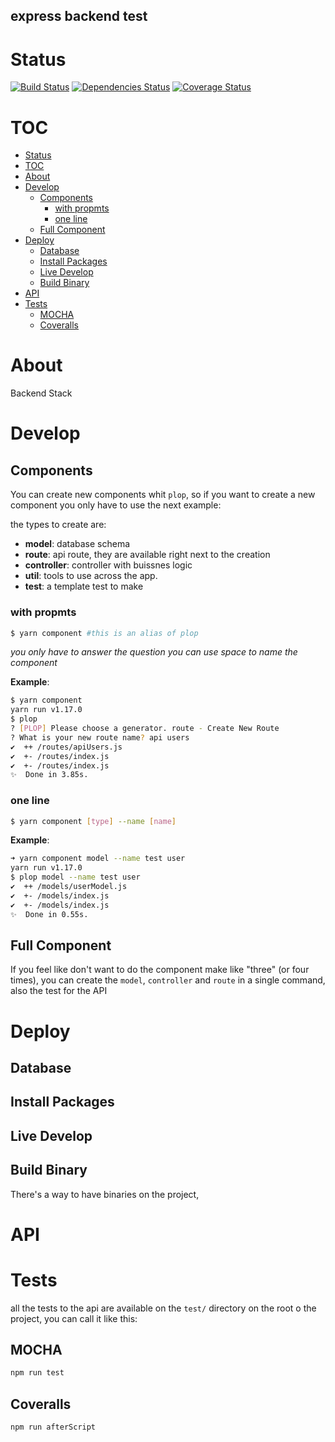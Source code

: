express backend test
-----


# Status

[![Build Status](https://travis-ci.com/TheYakuza/express-backend.svg?branch=develop)](https://travis-ci.com/TheYakuza/express-backend)
[![Dependencies Status](https://david-dm.org/TheYakuza/express-backend.svg)](https://david-dm.org/TheYakuza/express-backend)
[![Coverage Status](https://coveralls.io/repos/github/TheYakuza/express-backend/badge.svg?branch=develop)](https://coveralls.io/github/TheYakuza/express-backend?branch=develop)

# TOC
<!-- TOC depthFrom:1 depthTo:6 withLinks:1 updateOnSave:1 orderedList:0 -->

- [Status](#status)
- [TOC](#toc)
- [About](#about)
- [Develop](#develop)
	- [Components](#components)
		- [with propmts](#with-propmts)
		- [one line](#one-line)
	- [Full Component](#full-component)
- [Deploy](#deploy)
	- [Database](#database)
	- [Install Packages](#install-packages)
	- [Live Develop](#live-develop)
	- [Build Binary](#build-binary)
- [API](#api)
- [Tests](#tests)
	- [MOCHA](#mocha)
	- [Coveralls](#coveralls)

<!-- /TOC -->

# About
Backend Stack

# Develop

## Components
You  can create new components whit `plop`, so if you want to create a new component you only have to use the next example:

the types to create are:
- **model**: database schema
- **route**: api route, they are available right next to the creation
- **controller**: controller with buissnes logic
- **util**: tools to use across the app.
- **test**: a template test to make

### with propmts

```bash
$ yarn component #this is an alias of plop

```
*you only have to answer the question you can use space to name the component*

**Example**:

```bash
$ yarn component
yarn run v1.17.0
$ plop
? [PLOP] Please choose a generator. route - Create New Route
? What is your new route name? api users
✔  ++ /routes/apiUsers.js
✔  +- /routes/index.js
✔  +- /routes/index.js
✨  Done in 3.85s.
```

### one line

```bash
$ yarn component [type] --name [name]
```

**Example**:

```bash
➜ yarn component model --name test user
yarn run v1.17.0
$ plop model --name test user
✔  ++ /models/userModel.js
✔  +- /models/index.js
✔  +- /models/index.js
✨  Done in 0.55s.
```

## Full Component

If you feel like don't want to do the component make like "three" (or four times), you can create the `model`, `controller` and `route` in a single command, also the test for the API

# Deploy
## Database

## Install Packages


## Live Develop


## Build Binary
There's a way to have binaries on the project,

# API

# Tests
all the tests to the api are available on the `test/` directory on the root o the project, you can call it like this:

## MOCHA

```bash
npm run test
```
## Coveralls

```bash
npm run afterScript
```

